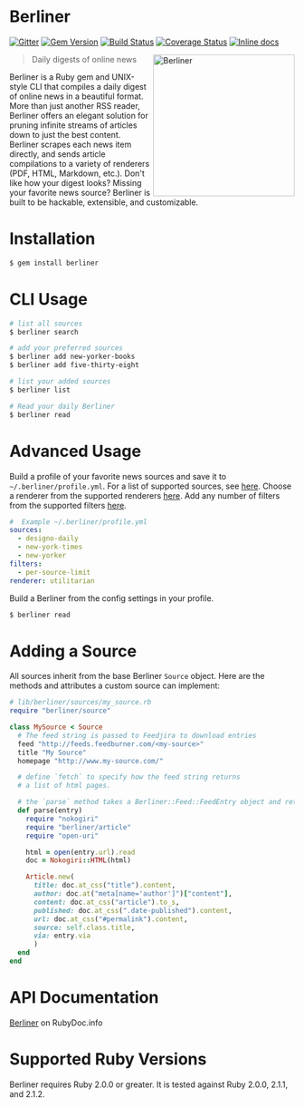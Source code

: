 # Berliner

[![Gitter](https://img.shields.io/badge/GITTER-JOIN%20CHAT%20%E2%86%92-brightgreen.svg?style=flat)](https://gitter.im/s3ththompson/berliner)
[![Gem Version](https://badge.fury.io/rb/berliner.svg)](http://badge.fury.io/rb/berliner)
[![Build Status](https://travis-ci.org/s3ththompson/berliner.svg?branch=master)](https://travis-ci.org/s3ththompson/berliner)
[![Coverage Status](https://img.shields.io/coveralls/s3ththompson/berliner.svg?style=flat)](https://coveralls.io/r/s3ththompson/berliner?branch=master)
[![Inline docs](http://inch-ci.org/github/s3ththompson/berliner.svg?branch=master)](http://inch-ci.org/github/s3ththompson/berliner)

<img align="right" height="250" src="http://i.imgur.com/4BEEus9.png" alt="Berliner">

> Daily digests of online news

Berliner is a Ruby gem and UNIX-style CLI that compiles a daily digest of online news in a beautiful format. More than just another RSS reader, Berliner offers an elegant solution for pruning infinite streams of articles down to just the best content. Berliner scrapes each news item directly, and sends article compilations to a variety of renderers (PDF, HTML, Markdown, etc.). Don't like how your digest looks? Missing your favorite news source? Berliner is built to be hackable, extensible, and customizable.

# Installation

```sh
$ gem install berliner
```

# CLI Usage

```sh
# list all sources
$ berliner search

# add your preferred sources
$ berliner add new-yorker-books
$ berliner add five-thirty-eight

# list your added sources
$ berliner list

# Read your daily Berliner
$ berliner read
```

# Advanced Usage

Build a profile of your favorite news sources and save it to `~/.berliner/profile.yml`.  For a list of supported sources, see [here](https://github.com/s3ththompson/berliner/tree/master/lib/berliner/sources).  Choose a renderer from the supported renderers [here](https://github.com/s3ththompson/berliner/tree/master/lib/berliner/renderers).  Add any number of filters from the supported filters [here](https://github.com/s3ththompson/berliner/tree/master/lib/berliner/filters).

``` yaml
#  Example ~/.berliner/profile.yml
sources:
  - designo-daily
  - new-york-times
  - new-yorker
filters:
  - per-source-limit
renderer: utilitarian
```

Build a Berliner from the config settings in your profile.

```sh
$ berliner read
```

# Adding a Source

All sources inherit from the base Berliner `Source` object.  Here are the methods and attributes a custom source can implement:

```ruby
# lib/berliner/sources/my_source.rb
require "berliner/source"

class MySource < Source
  # The feed string is passed to Feedjira to download entries
  feed "http://feeds.feedburner.com/<my-source>"
  title "My Source"
  homepage "http://www.my-source.com/"

  # define `fetch` to specify how the feed string returns
  # a list of html pages.

  # the `parse` method takes a Berliner::Feed::FeedEntry object and returns an Article object
  def parse(entry)
    require "nokogiri"
    require "berliner/article"
    require "open-uri"

    html = open(entry.url).read
    doc = Nokogiri::HTML(html)

    Article.new(
      title: doc.at_css("title").content,
      author: doc.at("meta[name='author']")["content"],
      content: doc.at_css("article").to_s,
      published: doc.at_css(".date-published").content,
      url: doc.at_css("#permalink").content,
      source: self.class.title,
      via: entry.via
      )
  end
end
```

# API Documentation

[Berliner](http://www.rubydoc.info/gems/berliner/) on RubyDoc.info

# Supported Ruby Versions

Berliner requires Ruby 2.0.0 or greater.  It is tested against Ruby 2.0.0, 2.1.1, and 2.1.2.
